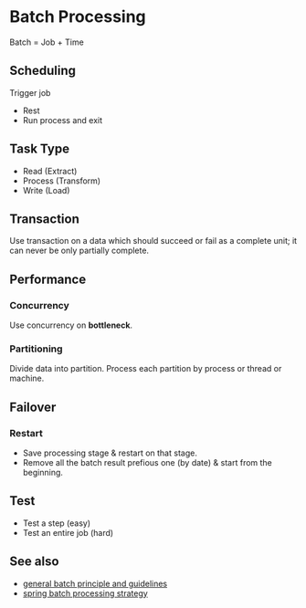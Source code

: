 # Batch Processing

Batch = Job + Time

## Scheduling

Trigger job

- Rest
- Run process and exit

## Task Type

- Read (Extract)
- Process (Transform)
- Write (Load)

## Transaction

Use transaction on a data which should succeed or fail as a complete unit; it can never be only partially complete.

## Performance

### Concurrency

Use concurrency on **bottleneck**.

### Partitioning
  
Divide data into partition. Process each partition by process or thread or machine.

## Failover

### Restart

- Save processing stage & restart on that stage.
- Remove all the batch result prefious one (by date) & start from the beginning.

## Test

- Test a step (easy)
- Test an entire job (hard)

## See also

- [general batch principle and guidelines](https://docs.spring.io/spring-batch/docs/current/reference/html/spring-batch-intro.html#batchArchitectureConsiderations)
- [spring batch processing strategy](https://docs.spring.io/spring-batch/docs/current/reference/html/spring-batch-intro.html#batchProcessingStrategy)